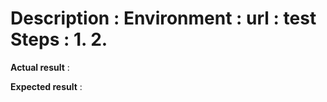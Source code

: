**Description** : 
**Environment** : 
**url** : test
**Steps** : 
1.
2.
=
**Actual result** :

**Expected result** :

